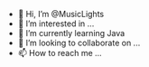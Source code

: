 - 👋 Hi, I’m @MusicLights
- 👀 I’m interested in ...
- 🌱 I’m currently learning Java
- 💞️ I’m looking to collaborate on ...
- 📫 How to reach me ...

<!---
MusicLights/MusicLights is a ✨ special ✨ repository because its `README.md` (this file) appears on your GitHub profile.
You can click the Preview link to take a look at your changes.
--->
